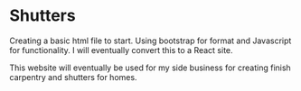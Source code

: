 # Shutters
Creating a basic html file to start. Using bootstrap for format and Javascript for functionality. I will eventually convert this to a React site. 

This website will eventually be used for my side business for creating finish carpentry and shutters for homes. 
